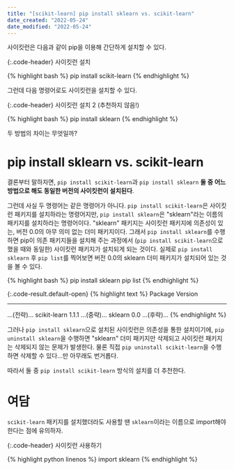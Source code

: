 ```yaml
---
title: "[scikit-learn] pip install sklearn vs. scikit-learn"
date_created: "2022-05-24"
date_modified: "2022-05-24"
---
```


사이킷런은 다음과 같이 pip을 이용해 간단하게 설치할 수 있다.

{:.code-header}
사이킷런 설치

{% highlight bash %}
pip install scikit-learn
{% endhighlight %}

그런데 다음 명령어로도 사이킷런을 설치할 수 있다.

{:.code-header}
사이킷런 설치 2 (추천하지 않음!)

{% highlight bash %}
pip install sklearn
{% endhighlight %}

두 방법의 차이는 무엇일까?

# pip install sklearn vs. scikit-learn

결론부터 말하자면, `pip install scikit-learn`과 `pip install sklearn` **둘 중 어느 방법으로 해도 동일한 버전의 사이킷런이 설치된다**.

그런데 사실 두 명령어는 같은 명령어가 아니다. `pip install scikit-learn`은 사이킷런 패키지를 설치하라는 명령어지만, `pip install sklearn`은 "sklearn"라는 이름의 패키지를 설치하라는 명령어이다. "sklearn" 패키지는 사이킷런 패키지에 의존성이 있는, 버전 0.0의 아무 의미 없는 더미 패키지이다. 그래서 `pip install sklearn`를 수행하면 pip이 의존 패키지들을 설치해 주는 과정에서 (`pip install scikit-learn`으로 했을 때와 동일한) 사이킷런 패키지가 설치되게 되는 것이다. 실제로 `pip install sklearn` 후 `pip list`를 찍어보면 버전 0.0의 sklearn 더미 패키지가 설치되어 있는 것을 볼 수 있다.

{% highlight bash %}
pip install sklearn
pip list
{% endhighlight %}

{:.code-result.default-open}
{% highlight text %}
Package              Version
-------------------- -----------
...(전략)...
scikit-learn         1.1.1
...(중략)...
sklearn              0.0
...(후략)...
{% endhighlight %}

그러나 `pip install sklearn`으로 설치된 사이킷런은 의존성을 통한 설치이기에, `pip uninstall sklearn`을 수행하면 "sklearn" 더미 패키지만 삭제되고 사이킷런 패키지는 삭제되지 않는 문제가 발생한다. 물론 직접 `pip uninstall scikit-learn`을 수행하면 삭제할 수 있다...만 아무래도 번거롭다.

따라서 둘 중 `pip install scikit-learn` 방식의 설치를 더 추천한다.

# 여담

`scikit-learn` 패키지를 설치했더라도 사용할 땐 `sklearn`이라는 이름으로 import해야 한다는 점에 유의하자.

{:.code-header}
사이킷런 사용하기

{% highlight python linenos %}
import sklearn
{% endhighlight %}

